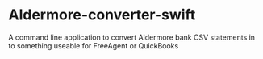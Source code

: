 # Aldermore-converter-swift
A command line application to convert Aldermore bank CSV statements in to something useable for FreeAgent or QuickBooks
